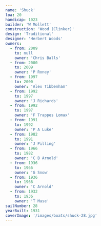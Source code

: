 ```yaml
---
name: 'Shuck'
loa: 20
handicap: 1023
builder: 'W Mollett'
construction: 'Wood (Clinker)'
design: 'Traditional'
designer: 'Herbert Woods'
owners:
  - from: 2009
    to: null
    owner: 'Chris Balls'
  - from: 2000
    to: 2009
    owner: 'P Roney'
  - from: 1997
    to: 2000
    owner: 'Alex Tibbenham'
  - from: 1992
    to: 1997
    owner: 'J Richards'
  - from: 1992
    to: 1997
    owner: 'F Trappes Lomax'
  - from: 1991
    to: 1992
    owner: 'P A Luke'
  - from: 1982
    to: 1991
    owner: 'J Pilling'
  - from: 1966
    to: 1982
    owner: 'C B Arnold'
  - from: 1936
    to: 1966
    owner: 'G Snow'
  - from: 1936
    to: 1966
    owner: 'C Arnold'
  - from: 1932
    to: 1936
    owner: 'T Mase'
sailNumber: 28
yearBuilt: 1931
coverImage: '/images/boats/shuck-28.jpg'
---
```

